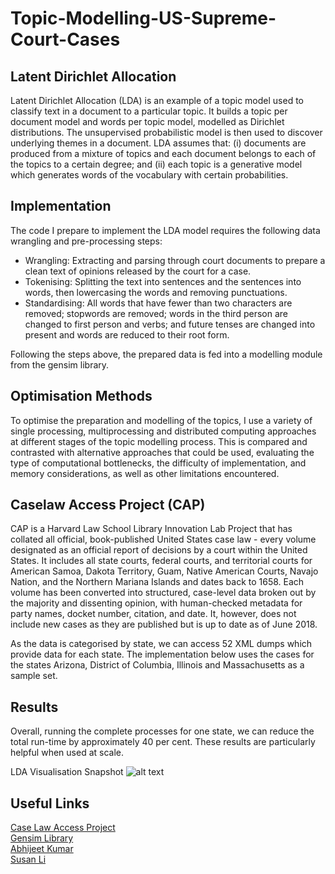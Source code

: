 # Topic-Modelling-US-Supreme-Court-Cases

Latent Dirichlet Allocation
---------------------------

Latent Dirichlet Allocation (LDA) is an example of a topic model used to
classify text in a document to a particular topic. It builds a topic per
document model and words per topic model, modelled as Dirichlet distributions.
The unsupervised probabilistic model is then used to discover underlying themes
in a document. LDA assumes that: (i) documents are produced from a mixture of
topics and each document belongs to each of the topics to a certain degree; and
(ii) each topic is a generative model which generates words of the vocabulary
with certain probabilities.

Implementation
--------------

The code I prepare to implement the LDA model requires the following data
wrangling and pre-processing steps:
* Wrangling: Extracting and parsing through court documents to prepare a clean
text of opinions released by the court for a case.
* Tokenising: Splitting the text into sentences and the sentences into words,
then lowercasing the words and removing punctuations.
* Standardising: All words that have fewer than two characters are removed;
stopwords are removed; words in the third person are changed to first person and
verbs; and future tenses are changed into present and words are reduced to
their root form.

Following the steps above, the prepared data is fed into a modelling module from
 the gensim library.

Optimisation Methods
--------------------

To optimise the preparation and modelling of the topics, I use a variety of
single processing, multiprocessing and distributed computing approaches at
different stages of the topic modelling process. This is compared and contrasted
with alternative approaches that could be used, evaluating the type of
computational bottlenecks, the difficulty of implementation, and memory
considerations, as well as other limitations encountered.

Caselaw Access Project (CAP)
----------------------------

CAP is a Harvard Law School Library Innovation Lab Project that has collated all
official, book-published United States case law - every volume designated as
an official report of decisions by a court within the United States. It includes
all state courts, federal courts, and territorial courts for American Samoa,
Dakota Territory, Guam, Native American Courts, Navajo Nation, and the Northern
Mariana Islands and dates back to 1658. Each volume has been converted into
structured, case-level data broken out by the majority and dissenting opinion,
with human-checked metadata for party names, docket number, citation, and date.
It, however, does not include new cases as they are published but is up to date
as of June 2018.

As the data is categorised by state, we can access 52 XML dumps which provide
data for each state. The implementation below uses the cases for the states
Arizona, District of Columbia, Illinois and Massachusetts as a sample set.

Results
-------

Overall, running the complete processes for one state, we can reduce the total
run-time by approximately 40 per cent. These results are particularly helpful
when used at scale.

LDA Visualisation Snapshot
![alt text](https://github.com/abdulra4/Topic-Modelling-US-Supreme-Court-Cases/blob/master/lda_vis_multi.png "LDA Visualisation")

Useful Links
------------
[Case Law Access Project](https://case.law/) <br>
[Gensim Library](https://radimrehurek.com/gensim/index.html)<br>
[Abhijeet Kumar](https://github.com/abhijeet3922/Topic-Modelling-on-Wiki-corpus)<br>
[Susan Li](https://towardsdatascience.com/topic-modelling-in-python-with-nltk-and-gensim-4ef03213cd21)<br>
